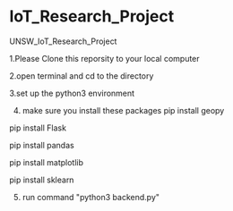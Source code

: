 # IoT_Research_Project
UNSW_IoT_Research_Project

1.Please Clone this reporsity to your local computer

2.open terminal and cd to the directory

3.set up the python3 environment

4. make sure you install these packages
pip install geopy

pip install Flask

pip install pandas

pip install matplotlib

pip install sklearn

5. run command "python3 backend.py"

